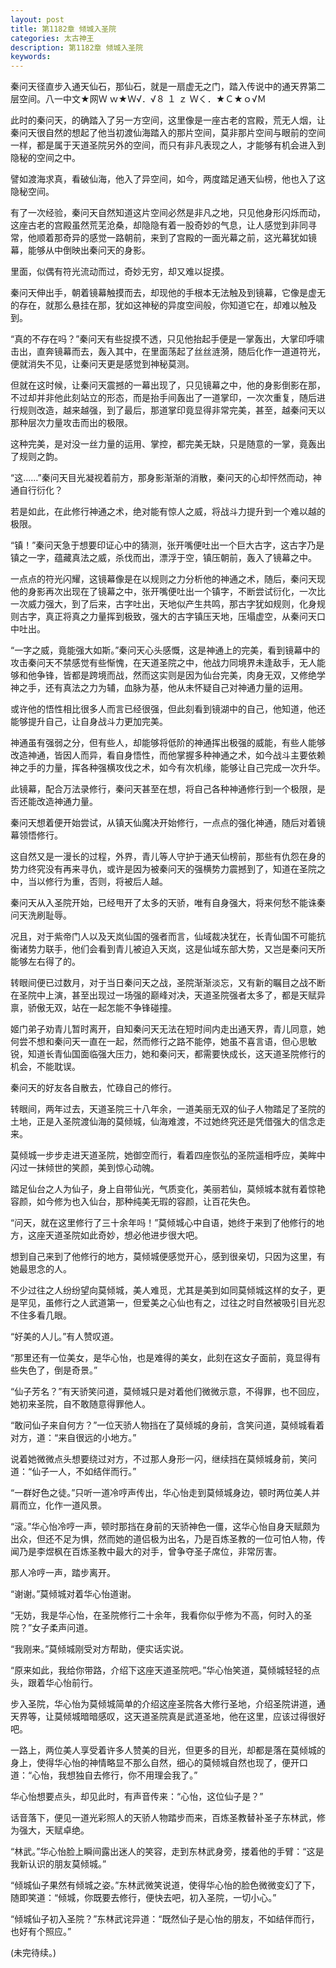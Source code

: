 ```yaml
---
layout: post
title: 第1182章 倾城入圣院
categories: 太古神王
description: 第1182章 倾城入圣院
keywords:
---
```


秦问天径直步入通天仙石，那仙石，就是一扇虚无之门，踏入传说中的通天界第二层空间。八一中文★网Ｗ ｗ★Ｗ√．√８ １ ｚ Ｗく．★Ｃ★ｏ√Ｍ

此时的秦问天，的确踏入了另一方空间，这里像是一座古老的宫殿，荒无人烟，让秦问天很自然的想起了他当初渡仙海踏入的那片空间，莫非那片空间与眼前的空间一样，都是属于天道圣院另外的空间，而只有非凡表现之人，才能够有机会进入到隐秘的空间之中。

譬如渡海求真，看破仙海，他入了异空间，如今，两度踏足通天仙榜，他也入了这隐秘空间。

有了一次经验，秦问天自然知道这片空间必然是非凡之地，只见他身形闪烁而动，这座古老的宫殿虽然荒芜沧桑，却隐隐有着一股奇妙的气息，让人感觉到非同寻常，他顺着那奇异的感觉一路朝前，来到了宫殿的一面光幕之前，这光幕犹如镜幕，能够从中倒映出秦问天的身影。

里面，似偶有符光流动而过，奇妙无穷，却又难以捉摸。

秦问天伸出手，朝着镜幕触摸而去，却现他的手根本无法触及到镜幕，它像是虚无的存在，就那么悬挂在那，犹如这神秘的异度空间般，你知道它在，却难以触及到。

“真的不存在吗？”秦问天有些捉摸不透，只见他抬起手便是一掌轰出，大掌印呼啸击出，直奔镜幕而去，轰入其中，在里面荡起了丝丝涟漪，随后化作一道道符光，便就消失不见，让秦问天更是感觉到神秘莫测。

但就在这时候，让秦问天震撼的一幕出现了，只见镜幕之中，他的身影倒影在那，不过却并非他此刻站立的形态，而是抬手间轰出了一道掌印，一次次重复，随后进行规则改造，越来越强，到了最后，那道掌印竟显得非常完美，甚至，越秦问天以那种层次力量攻击而出的极限。

这种完美，是对没一丝力量的运用、掌控，都完美无缺，只是随意的一掌，竟轰出了规则之韵。

“这……”秦问天目光凝视着前方，那身影渐渐的消散，秦问天的心却怦然而动，神通自行衍化？

若是如此，在此修行神通之术，绝对能有惊人之威，将战斗力提升到一个难以越的极限。

“镇！”秦问天急于想要印证心中的猜测，张开嘴便吐出一个巨大古字，这古字乃是镇之一字，蕴藏真法之威，杀伐而出，漂浮于空，镇压朝前，轰入了镜幕之中。

一点点的符光闪耀，这镜幕像是在以规则之力分析他的神通之术，随后，秦问天现他的身影再次出现在了镜幕之中，张开嘴便吐出一个镇字，不断尝试衍化，一次比一次威力强大，到了后来，古字吐出，天地似产生共鸣，那古字犹如规则，化身规则古字，真正将真之力量挥到极致，强大的古字镇压天地，压塌虚空，从秦问天口中吐出。

“一字之威，竟能强大如斯。”秦问天心头感慨，这是神通上的完美，看到镜幕中的攻击秦问天不禁感觉有些惭愧，在天道圣院之中，他战力同境界未逢敌手，无人能够和他争锋，皆都是跨境而战，然而这实则是因为仙台完美，肉身无双，又修绝学神之手，还有真法之力为辅，血脉为基，他从未怀疑自己对神通力量的运用。

或许他的悟性相比很多人而言已经很强，但此刻看到镜湖中的自己，他知道，他还能够提升自己，让自身战斗力更加完美。

神通虽有强弱之分，但有些人，却能够将低阶的神通挥出极强的威能，有些人能够改造神通，皆因人而异，看自身悟性，而他掌握多种神通之术，如今战斗主要依赖神之手的力量，挥各种强横攻伐之术，如今有次机缘，能够让自己完成一次升华。

此镜幕，配合万法录修行，秦问天甚至在想，将自己各种神通修行到一个极限，是否还能改造神通力量。

秦问天想着便开始尝试，从镇天仙魔决开始修行，一点点的强化神通，随后对着镜幕领悟修行。

这自然又是一漫长的过程，外界，青儿等人守护于通天仙榜前，那些有仇怨在身的势力终究没有再来寻仇，或许是因为被秦问天的强横势力震撼到了，知道在圣院之中，当以修行为重，否则，将被后人越。

秦问天从入圣院开始，已经甩开了太多的天骄，唯有自身强大，将来何愁不能诛秦问天洗刷耻辱。

况且，对于紫帝门人以及天岚仙国的强者而言，仙域裁决犹在，长青仙国不可能抗衡诸势力联手，他们会看到青儿被迫入天岚，这是仙域东部大势，又岂是秦问天所能够左右得了的。

转眼间便已过数月，对于当日秦问天之战，圣院渐渐淡忘，又有新的瞩目之战不断在圣院中上演，甚至出现过一场强的巅峰对决，天道圣院强者太多了，都是天赋异禀，骄傲无双，站在一起怎能不争锋碰撞。

姬门弟子劝青儿暂时离开，自知秦问天无法在短时间内走出通天界，青儿同意，她何尝不想和秦问天一直在一起，然而修行之路不能停，她虽不喜言语，但心思敏锐，知道长青仙国面临强大压力，她和秦问天，都需要快成长，这天道圣院修行的机会，不能耽误。

秦问天的好友各自散去，忙碌自己的修行。

转眼间，两年过去，天道圣院三十八年余，一道美丽无双的仙子人物踏足了圣院的土地，正是入圣院渡仙海的莫倾城，仙海难渡，不过她终究还是凭借强大的信念走来。

莫倾城一步步走进天道圣院，她御空而行，看着四座恢弘的圣院遥相呼应，美眸中闪过一抹倾世的笑颜，美到惊心动魄。

踏足仙台之人为仙子，身上自带仙光，气质变化，美丽若仙，莫倾城本就有着惊艳容颜，如今修为也入仙台，那种纯美无瑕的容颜，让百花失色。

“问天，就在这里修行了三十余年吗！”莫倾城心中自语，她终于来到了他修行的地方，这座天道圣院如此奇妙，想必他进步很大吧。

想到自己来到了他修行的地方，莫倾城便感觉开心，感到很亲切，只因为这里，有她最思念的人。

不少过往之人纷纷望向莫倾城，美人难觅，尤其是美到如同莫倾城这样的女子，更是罕见，虽修行之人武道第一，但爱美之心仙也有之，过往之时自然被吸引目光忍不住多看几眼。

“好美的人儿。”有人赞叹道。

“那里还有一位美女，是华心怡，也是难得的美女，此刻在这女子面前，竟显得有些失色了，倒是奇景。”

“仙子芳名？”有天骄笑问道，莫倾城只是对着他们微微示意，不得罪，也不回应，她初来圣院，自不敢随意得罪他人。

“敢问仙子来自何方？”一位天骄人物挡在了莫倾城的身前，含笑问道，莫倾城看着对方，道：“来自很远的小地方。”

说着她微微点头想要绕过对方，不过那人身形一闪，继续挡在莫倾城身前，笑问道：“仙子一人，不如结伴而行。”

“一群好色之徒。”只听一道冷哼声传出，华心怡走到莫倾城身边，顿时两位美人并肩而立，化作一道风景。

“滚。”华心怡冷哼一声，顿时那挡在身前的天骄神色一僵，这华心怡自身天赋颇为出众，但还不足为惧，然而她的道侣极为出名，乃是百炼圣教的一位可怕人物，传闻乃是李煜枫在百炼圣教中最大的对手，曾争夺圣子席位，非常厉害。

那人冷哼一声，踏步离开。

“谢谢。”莫倾城对着华心怡道谢。

“无妨，我是华心怡，在圣院修行二十余年，我看你似乎修为不高，何时入的圣院？”女子柔声问道。

“我刚来。”莫倾城刚受对方帮助，便实话实说。

“原来如此，我给你带路，介绍下这座天道圣院吧。”华心怡笑道，莫倾城轻轻的点头，跟着华心怡前行。

步入圣院，华心怡为莫倾城简单的介绍这座圣院各大修行圣地，介绍圣院讲道，通天界等，让莫倾城暗暗感叹，这天道圣院真是武道圣地，他在这里，应该过得很好吧。

一路上，两位美人享受着许多人赞美的目光，但更多的目光，却都是落在莫倾城的身上，使得华心怡的神情略显不那么自然，细心的莫倾城自然也现了，便开口道：“心怡，我想独自去修行，你不用理会我了。”

华心怡想要点头，却见此时，有声音传来：“心怡，这位仙子是？”

话音落下，便见一道光彩照人的天骄人物踏步而来，百炼圣教替补圣子东林武，修为强大，天赋卓绝。

“林武。”华心怡脸上瞬间露出迷人的笑容，走到东林武身旁，搂着他的手臂：“这是我新认识的朋友莫倾城。”

“倾城仙子果然有倾城之姿。”东林武微笑说道，使得华心怡的脸色微微变幻了下，随即笑道：“倾城，你既要去修行，便快去吧，初入圣院，一切小心。”

“倾城仙子初入圣院？”东林武诧异道：“既然仙子是心怡的朋友，不如结伴而行，也好有个照应。”

(未完待续。)
